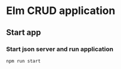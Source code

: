 # Elm CRUD application
  
## Start app
### Start json server and run application
``` npm run start ```

